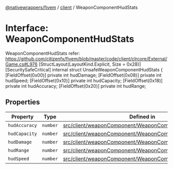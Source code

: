 [@nativewrappers/fivem](../../README.md) / [client](../README.md) / WeaponComponentHudStats

# Interface: WeaponComponentHudStats

WeaponComponentHudStats
refer: https://github.com/citizenfx/fivem/blob/master/code/client/clrcore/External/Game.cs#L976
   [StructLayout(LayoutKind.Explicit, Size = 0x28)]
   [SecuritySafeCritical]
   internal struct UnsafeWeaponComponentHudStats
   {
			[FieldOffset(0x00)] private int hudDamage;
			[FieldOffset(0x08)] private int hudSpeed;
			[FieldOffset(0x10)] private int hudCapacity;
			[FieldOffset(0x18)] private int hudAccuracy;
			[FieldOffset(0x20)] private int hudRange;

## Properties

| Property | Type | Defined in |
| ------ | ------ | ------ |
| `hudAccuracy` | `number` | [src/client/weaponComponent/WeaponComponentHudStats.ts:23](https://github.com/nativewrappers/fivem/blob/76a4f0a0bbabe839eed05afc2b892d754096c3d3/src/client/weaponComponent/WeaponComponentHudStats.ts#L23) |
| `hudCapacity` | `number` | [src/client/weaponComponent/WeaponComponentHudStats.ts:22](https://github.com/nativewrappers/fivem/blob/76a4f0a0bbabe839eed05afc2b892d754096c3d3/src/client/weaponComponent/WeaponComponentHudStats.ts#L22) |
| `hudDamage` | `number` | [src/client/weaponComponent/WeaponComponentHudStats.ts:20](https://github.com/nativewrappers/fivem/blob/76a4f0a0bbabe839eed05afc2b892d754096c3d3/src/client/weaponComponent/WeaponComponentHudStats.ts#L20) |
| `hudRange` | `number` | [src/client/weaponComponent/WeaponComponentHudStats.ts:24](https://github.com/nativewrappers/fivem/blob/76a4f0a0bbabe839eed05afc2b892d754096c3d3/src/client/weaponComponent/WeaponComponentHudStats.ts#L24) |
| `hudSpeed` | `number` | [src/client/weaponComponent/WeaponComponentHudStats.ts:21](https://github.com/nativewrappers/fivem/blob/76a4f0a0bbabe839eed05afc2b892d754096c3d3/src/client/weaponComponent/WeaponComponentHudStats.ts#L21) |
